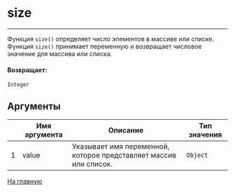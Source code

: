 # size

---

Функция `size()` определяет число элементов в массиве или списке. Функция `size()` принимает переменную и возвращает числовое значение для массива или списка.

#### Возвращает:

`Integer`

## Аргументы

|  | Имя аргумента | Описание | Тип значения |
| --- | --- | --- | --- |
| 1 | value | Указывает имя переменной, которое представляет массив или список. | `Object` |



[На главную](./ecmfunctions/)